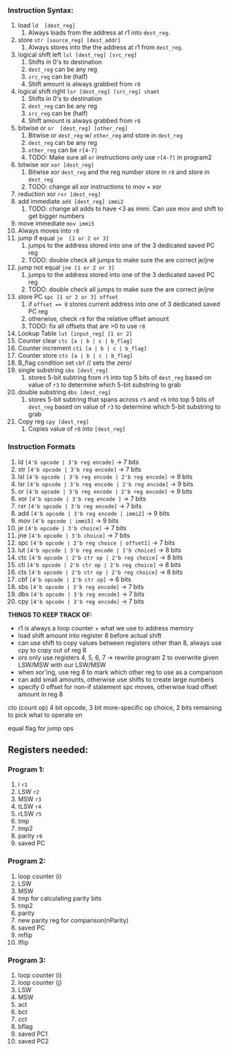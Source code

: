 ### Instruction Syntax:
1. load                     `ld  [dest_reg]`
   1. Always loads from the address at r1 into `dest_reg`.
2. store                    `str [source_reg] [dest_addr]`
   1. Always stores into the the address at r1 from `dest_reg`.
3. logical shift left       `lsl [dest_reg] [src_reg]`
   1. Shifts in 0's to destination
   2. `dest_reg` can be any reg
   3. `src_reg` can be (half)
   4. Shift amount is always grabbed from `r8`
4. logical shift right      `lsr [dest_reg] [src_reg] shamt`
   1. Shifts in 0's to destination
   2. `dest_reg` can be any reg
   3. `src_reg` can be (half)
   4. Shift amount is always grabbed from `r8`
5. bitwise or               `or  [dest_reg] [other_reg]`
   1. Bitwise or `dest_reg` w/ `other_reg` and store in `dest_reg`
   2. `dest_reg` can be any reg
   3. `other_reg` can be `r[4-7]`
   4. TODO: Make sure all `or` instructions only use `r[4-7]` in program2
6. bitwise xor              `xor [dest_reg]`
   1. Bitwise xor `dest_reg` and the reg number store in `r8` and store in `dest_reg`
   2. TODO: change all xor instructions to mov + xor
7. reduction xor            `rxr [dest_reg]`
8. add immediate            `add [dest_reg] immi2`
   1. TODO: change all adds to have <3 as immi. Can use mov and shift to get bigger numbers
9.  move immediate           `mov immi5`
   2.  Always moves into `r8`
10. jump if equal           `je  [1 or 2 or 3]`
    1.  jumps to the address stored into one of the 3 dedicated saved PC reg
    2.  TODO: double check all jumps to make sure the are correct je/jne
11. jump not equal          `jne [1 or 2 or 3]`
    1.  jumps to the address stored into one of the 3 dedicated saved PC reg
    2.  TODO: double check all jumps to make sure the are correct je/jne
12. store PC                `spc [1 or 2 or 3] offset`
    1.  if `offset == 0` stores current address into one of 3 dedicated saved PC reg
    2.  otherwise, check `r8` for the relative offset amount
    3.  TODO: fix all offsets that are >0 to use `r8`
13. Lookup Table            `lut [input_reg] [1 or 2]`
14. Counter clear           `ctc [a | b | c | b_flag]`
15. Counter increment       `cti [a | b | c | b_flag]`
16. Counter store           `cts [a | b | c | b_flag]`
17. B_flag condition set    `cbf` // sets the zero/
18. single substring         `sbs [dest_reg]`
    1. stores 5-bit subtring from `r5` into top 5 bits of `dest_reg` based on value of `r3` to determine which 5-bit substring to grab 
19. double substring        `dbs [dest_reg]`
    1.  stores 5-bit subtring that spans across `r5` and `r6` into top 5 bits of `dest_reg` based on value of `r3` to determine which 5-bit substring to grab
20. Copy reg                `cpy [dest_reg]`
    1.  Copies value of `r8` into `[dest_reg]`

### Instruction Formats
1. ld       `[4'b opcode | 3'b reg encode]`                          -> 7 bits
2. str      `[4'b opcode | 3'b reg encode]`                          -> 7 bits 
3. lsl      `[4'b opcode | 3'b reg encode | 2'b reg encode]`         -> 9 bits 
4. lsr      `[4'b opcode | 3'b reg encode | 2'b reg encode]`         -> 9 bits
5. or       `[4'b opcode | 3'b reg encode | 2'b reg encode]`         -> 9 bits
6. xor      `[4'b opcode | 3'b reg encode ]`                         -> 7 bits
7. rxr      `[4'b opcode | 3'b reg encode]`                          -> 7 bits
8. add      `[4'b opcode | 3'b reg encode | immi2]`                  -> 9 bits
9. mov      `[4'b opcode | immi5]`                                   -> 9 bits
10. je      `[4'b opcode | 3'b choice]`                              -> 7 bits
10. jne     `[4'b opcode | 3'b choice]`                              -> 7 bits
11. spc     `[4'b opcode | 2'b reg choice | offset1]`                -> 7 bits
12. lut     `[4'b opcode | 3'b reg encode | 1'b choice]`             -> 8 bits
13. ctc     `[4'b opcode | 2'b ctr op | 2'b reg choice]`             -> 8 bits
13. cti     `[4'b opcode | 2'b ctr op | 2'b reg choice]`             -> 8 bits
13. cts     `[4'b opcode | 2'b ctr op | 2'b reg choice]`             -> 8 bits
13. cbf     `[4'b opcode | 2'b ctr op]`                              -> 6 bits
14. sbs     `[4'b opcode | 3'b reg encode]`                          -> 7 bits
15. dbs     `[4'b opcode | 3'b reg encode]`                          -> 7 bits
16. cpy     `[4'b opcode | 3'b reg encode]`                          -> 7 bits

**THINGS TO KEEP TRACK OF:**
- r1 is always a loop counter + what we use to address memory
- load shift amount into register 8 before actual shift
- can use shift to copy values between registers other than 8, always use cpy to copy out of reg 8
- ors only use registers 4, 5, 6, 7 -> rewrite program 2 to overwrite given LSW/MSW with our LSW/MSW
- when xor'ing, use reg 8 to mark which other reg to use as a comparison
- can add small amounts, otherwise use shifts to create large numbers
- specify 0 offset for non-if statement spc moves, otherwise load offset amount in reg 8




cto (count op)     4 bit opcode, 3 bit more-specific op choice, 2 bits remaining to pick what to operate on

equal flag for jump ops
## Registers needed:

### Program 1:
1. i        `r1`
2. LSW      `r2`    
3. MSW      `r3`
4. tLSW     `r4`
5. rLSW     `r5`
6. tmp      
7. tmp2
8. parity   `r6`
9.  saved PC

### Program 2:
1. loop counter (i)
2. LSW
3. MSW
4. tmp for calculating parity bits
5. tmp2
6. parity
7. new parity reg for comparison(nParity)
8. saved PC
9. mflip
10. lflip

### Program 3:
1. loop counter (i)
2. loop counter (j)
3. LSW
4. MSW
5. act
6. bct
7. cct
8. bflag
9. saved PC1
10. saved PC2


